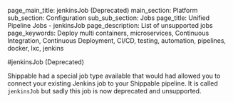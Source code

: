 page_main_title: jenkinsJob (Deprecated)
main_section: Platform
sub_section: Configuration
sub_sub_section: Jobs
page_title: Unified Pipeline Jobs - jenkinsJob
page_description: List of unsupported jobs
page_keywords: Deploy multi containers, microservices, Continuous Integration, Continuous Deployment, CI/CD, testing, automation, pipelines, docker, lxc, jenkins

#jenkinsJob (Deprecated)

Shippable had a special job type available that would had allowed you to connect your existing Jenkins job to your Shippable pipeline. It is called `jenkinsJob` but sadly this job is now deprecated and unsupported.
